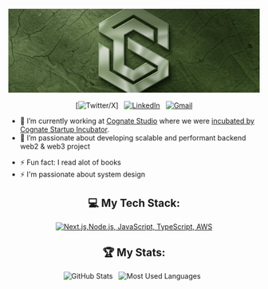 <div align="center">

[![Hello World, I'm Victor!](assets/header.jpeg)](https://github.com/kshyun28)
<!-- Background GIF by [Aliciel](https://www.pinterest.com/pin/5277724550564022/) on [Pinterest](https://www.pinterest.com/). -->

[![Twitter/X](https://skillicons.dev/icons?i=twitter)] &nbsp;
[![LinkedIn](https://skillicons.dev/icons?i=linkedin)](https://www.linkedhttps://www.linkedin.com/in/okafor-victor-a40971232/) &nbsp;
[![Gmail](https://skillicons.dev/icons?i=gmail)](mailto:okaforv914@gmail.com?subject=Hello%20Victor,%20From%20Github)

</div>

- 🔭 I’m currently working at [Cognate Studio](x.com/cognate_studio) where we were [incubated by Cognate Startup Incubator](https://x.com/cognate_studio). 
- 🌱 I’m passionate about developing scalable and performant backend web2 & web3 project
<!-- - 📝 I’m aiming to write **one article per week** starting from August 2024. -->
- ⚡ Fun fact: I read alot of books
- ⚡ I'm passionate about system design

<div align="center">


## 💻 My Tech Stack:

[![Next.js,Node.js, JavaScript,  TypeScript, AWS](https://skillicons.dev/icons?i=next,nodejs,js,ts,aws)](https://skillicons.dev)

<!-- ## 📖 Read My Blogs:

<p>
    <a target="_blank"href="https://dev.to/kshyun28"><img alt="dev.to" src="https://img.shields.io/badge/dev.to-0A0A0A?style=for-the-badge&logo=dev.to&logoColor=white" /></a>&nbsp;&nbsp;
    <a target="_blank"href="https://kshyun28.hashnode.dev/"><img alt="Hashnode" src="https://img.shields.io/badge/Hashnode-2962FF?style=for-the-badge&logo=hashnode&logoColor=white" /></a>&nbsp;&nbsp;
    <a target="_blank"href="https://medium.com/@kshyun28"><img alt="Medium" src="https://img.shields.io/badge/Medium-12100E?style=for-the-badge&logo=medium&logoColor=white" /></a>&nbsp;&nbsp;
</p> -->

## 🏆 My Stats:

<p>
    <img height=175 alt="GitHub Stats" src="https://github-readme-stats.vercel.app/api?username=victor-914&show_icons=true&count_private=true&theme=dark" />&nbsp;&nbsp;
    <img height=175 alt="Most Used Languages" src="https://github-readme-stats.vercel.app/api/top-langs/?username=victor-914&layout=compact&theme=dark" />&nbsp;&nbsp;
</p>

</div>
